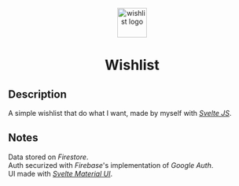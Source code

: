 <p align="center">
    <img alt="wishlist logo" src="https://wishlist.raphael-catarino.fr/favicon.ico" width="60" />
</p>
<h1 align="center">
  Wishlist
</h1>

## Description
A simple wishlist that do what I want, made by myself with _[Svelte JS](https://svelte.dev)_.<br>

## Notes
Data stored on _Firestore_.<br>
Auth securized with _Firebase_'s implementation of _Google Auth_.<br>
UI made with _[Svelte Material UI](https://sveltematerialui.com)_.
